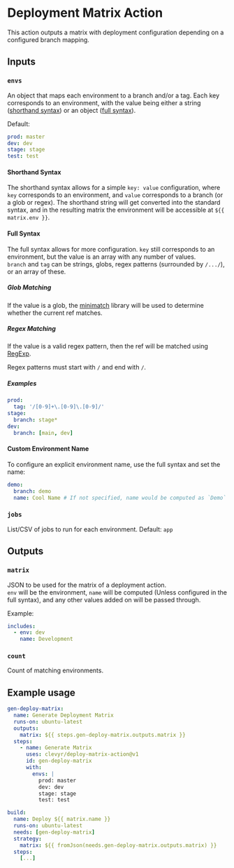 # Deployment Matrix Action

This action outputs a matrix with deployment configuration depending on a configured branch mapping.

## Inputs

### `envs`

An object that maps each environment to a branch and/or a tag. Each key corresponds to an environment, with the value being either a string ([shorthand syntax](#shorthand-syntax)) or an object ([full syntax](#full-syntax)).

Default:
```yaml
prod: master
dev: dev
stage: stage
test: test
```

#### Shorthand Syntax

The shorthand syntax allows for a simple `key: value` configuration, where `key` corresponds to an environment, and `value` corresponds to a branch (or a glob or regex). The shorthand string will get converted into the standard syntax, and in the resulting matrix the environment will be accessible at `${{ matrix.env }}`.

#### Full Syntax

The full syntax allows for more configuration. `key` still corresponds to an environment, but the value is an array with any number of values.   
`branch` and `tag` can be strings, globs, regex patterns (surrounded by `/.../`), or an array of these.

##### Glob Matching
If the value is a glob, the [minimatch](https://github.com/isaacs/minimatch) library will be used to determine whether the current ref matches.

##### Regex Matching
If the value is a valid regex pattern, then the ref will be matched using [RegExp](https://developer.mozilla.org/en-US/docs/Web/JavaScript/Reference/Global_Objects/RegExp).

Regex patterns must start with `/` and end with `/`.

##### Examples
```yaml
prod:
  tag: '/[0-9]+\.[0-9]\.[0-9]/'
stage:
  branch: stage*
dev:
  branch: [main, dev]
```

#### Custom Environment Name

To configure an explicit environment name, use the full syntax and set the name:

```yaml
demo:
  branch: demo
  name: Cool Name # If not specified, name would be computed as `Demo`
```

### `jobs`

List/CSV of jobs to run for each environment. Default: `app`

## Outputs

### `matrix`

JSON to be used for the matrix of a deployment action.   
`env` will be the environment, `name` will be computed (Unless configured in the full syntax), and any other values added on will be passed through.

Example:
```yaml
includes:
  - env: dev
    name: Development
```

### `count`

Count of matching environments.

## Example usage

```yaml
gen-deploy-matrix:
  name: Generate Deployment Matrix
  runs-on: ubuntu-latest
  outputs:
    matrix: ${{ steps.gen-deploy-matrix.outputs.matrix }}
  steps:
    - name: Generate Matrix
      uses: clevyr/deploy-matrix-action@v1
      id: gen-deploy-matrix
      with:
        envs: |
          prod: master
          dev: dev
          stage: stage
          test: test

build:
  name: Deploy ${{ matrix.name }}
  runs-on: ubuntu-latest
  needs: [gen-deploy-matrix]
  strategy:
    matrix: ${{ fromJson(needs.gen-deploy-matrix.outputs.matrix) }}
  steps:
    [...]
```
